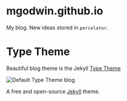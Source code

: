 # mgodwin.github.io

My blog.  New ideas stored in `percolator`.

# Type Theme

Beautiful blog theme is the Jekyll [Type Theme](https://rohanchandra.github.io/project/type/)

![Default Type Theme blog](https://cloud.githubusercontent.com/assets/816965/5142407/19742e48-71d6-11e4-8d9d-fdfe010784f0.png)

A free and open-source [Jekyll](http://jekyllrb.com) theme.
